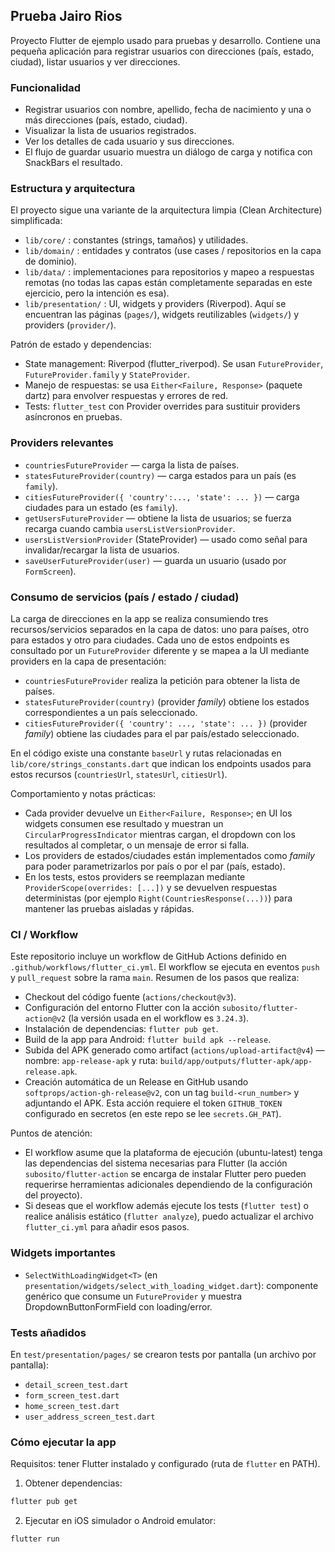 ## Prueba Jairo Rios

Proyecto Flutter de ejemplo usado para pruebas y desarrollo. Contiene una pequeña aplicación para registrar usuarios con direcciones (país, estado, ciudad), listar usuarios y ver direcciones.

### Funcionalidad
- Registrar usuarios con nombre, apellido, fecha de nacimiento y una o más direcciones (país, estado, ciudad).
- Visualizar la lista de usuarios registrados.
- Ver los detalles de cada usuario y sus direcciones.
- El flujo de guardar usuario muestra un diálogo de carga y notifica con SnackBars el resultado.

### Estructura y arquitectura
El proyecto sigue una variante de la arquitectura limpia (Clean Architecture) simplificada:

- `lib/core/` : constantes (strings, tamaños) y utilidades.
- `lib/domain/` : entidades y contratos (use cases / repositorios en la capa de dominio).
- `lib/data/` : implementaciones para repositorios y mapeo a respuestas remotas (no todas las capas están completamente separadas en este ejercicio, pero la intención es esa).
- `lib/presentation/` : UI, widgets y providers (Riverpod). Aquí se encuentran las páginas (`pages/`), widgets reutilizables (`widgets/`) y providers (`provider/`).

Patrón de estado y dependencias:
- State management: Riverpod (flutter_riverpod). Se usan `FutureProvider`, `FutureProvider.family` y `StateProvider`.
- Manejo de respuestas: se usa `Either<Failure, Response>` (paquete dartz) para envolver respuestas y errores de red.
- Tests: `flutter_test` con Provider overrides para sustituir providers asíncronos en pruebas.

### Providers relevantes
- `countriesFutureProvider` — carga la lista de países.
- `statesFutureProvider(country)` — carga estados para un país (es `family`).
- `citiesFutureProvider({ 'country':..., 'state': ... })` — carga ciudades para un estado (es `family`).
- `getUsersFutureProvider` — obtiene la lista de usuarios; se fuerza recarga cuando cambia `usersListVersionProvider`.
- `usersListVersionProvider` (StateProvider) — usado como señal para invalidar/recargar la lista de usuarios.
- `saveUserFutureProvider(user)` — guarda un usuario (usado por `FormScreen`).

### Consumo de servicios (país / estado / ciudad)

La carga de direcciones en la app se realiza consumiendo tres recursos/servicios separados en la capa de datos: uno para países, otro para estados y otro para ciudades. Cada uno de estos endpoints es consultado por un `FutureProvider` diferente y se mapea a la UI mediante providers en la capa de presentación:

- `countriesFutureProvider` realiza la petición para obtener la lista de países.
- `statesFutureProvider(country)` (provider *family*) obtiene los estados correspondientes a un país seleccionado.
- `citiesFutureProvider({ 'country': ..., 'state': ... })` (provider *family*) obtiene las ciudades para el par país/estado seleccionado.

En el código existe una constante `baseUrl` y rutas relacionadas en `lib/core/strings_constants.dart` que indican los endpoints usados para estos recursos (`countriesUrl`, `statesUrl`, `citiesUrl`).

Comportamiento y notas prácticas:
- Cada provider devuelve un `Either<Failure, Response>`; en UI los widgets consumen ese resultado y muestran un `CircularProgressIndicator` mientras cargan, el dropdown con los resultados al completar, o un mensaje de error si falla.
- Los providers de estados/ciudades están implementados como *family* para poder parametrizarlos por país o por el par (país, estado).
- En los tests, estos providers se reemplazan mediante `ProviderScope(overrides: [...])` y se devuelven respuestas deterministas (por ejemplo `Right(CountriesResponse(...))`) para mantener las pruebas aisladas y rápidas.

### CI / Workflow

Este repositorio incluye un workflow de GitHub Actions definido en `.github/workflows/flutter_ci.yml`. El workflow se ejecuta en eventos `push` y `pull_request` sobre la rama `main`. Resumen de los pasos que realiza:

- Checkout del código fuente (`actions/checkout@v3`).
- Configuración del entorno Flutter con la acción `subosito/flutter-action@v2` (la versión usada en el workflow es `3.24.3`).
- Instalación de dependencias: `flutter pub get`.
- Build de la app para Android: `flutter build apk --release`.
- Subida del APK generado como artifact (`actions/upload-artifact@v4`) — nombre: `app-release-apk` y ruta: `build/app/outputs/flutter-apk/app-release.apk`.
- Creación automática de un Release en GitHub usando `softprops/action-gh-release@v2`, con un tag `build-<run_number>` y adjuntando el APK. Esta acción requiere el token `GITHUB_TOKEN` configurado en secretos (en este repo se lee `secrets.GH_PAT`).

Puntos de atención:
- El workflow asume que la plataforma de ejecución (ubuntu-latest) tenga las dependencias del sistema necesarias para Flutter (la acción `subosito/flutter-action` se encarga de instalar Flutter pero pueden requerirse herramientas adicionales dependiendo de la configuración del proyecto).
- Si deseas que el workflow además ejecute los tests (`flutter test`) o realice análisis estático (`flutter analyze`), puedo actualizar el archivo `flutter_ci.yml` para añadir esos pasos.

### Widgets importantes
- `SelectWithLoadingWidget<T>` (en `presentation/widgets/select_with_loading_widget.dart`): componente genérico que consume un `FutureProvider` y muestra DropdownButtonFormField con loading/error.

### Tests añadidos
En `test/presentation/pages/` se crearon tests por pantalla (un archivo por pantalla):
- `detail_screen_test.dart`
- `form_screen_test.dart`
- `home_screen_test.dart`
- `user_address_screen_test.dart`

### Cómo ejecutar la app
Requisitos: tener Flutter instalado y configurado (ruta de `flutter` en PATH).

1) Obtener dependencias:
```bash
flutter pub get
```

2) Ejecutar en iOS simulador o Android emulator:
```bash
flutter run
```